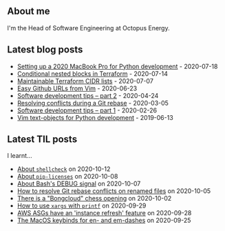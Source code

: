 ## About me
I'm the Head of Software Engineering at Octopus Energy.
## Latest blog posts
- [Setting up a 2020 MacBook Pro for Python development](https://codeinthehole.com/guides/settings-up-a-2020-macbook-for-python-development/) - 2020-07-18
- [Conditional nested blocks in Terraform](https://codeinthehole.com/tips/conditional-nested-blocks-in-terraform/) - 2020-07-14
- [Maintainable Terraform CIDR lists](https://codeinthehole.com/tips/terraform-cidrs/) - 2020-07-07
- [Easy Github URLs from Vim](https://codeinthehole.com/tips/easy-github-urls-from-vim/) - 2020-06-23
- [Software development tips – part 2](https://codeinthehole.com/tips/software-development-tips-part2/) - 2020-04-24
- [Resolving conflicts during a Git rebase](https://codeinthehole.com/guides/resolving-conflicts-during-a-git-rebase/) - 2020-03-05
- [Software development tips – part 1](https://codeinthehole.com/tips/software-development-tips-part1/) - 2020-02-26
- [Vim text-objects for Python development](https://codeinthehole.com/tips/vim-text-objects/) - 2019-06-13
## Latest TIL posts
I learnt...
- [About `shellcheck`](https://til.codeinthehole.com/posts/about-shellcheck/) on 2020-10-12
- [About `pip-licenses`](https://til.codeinthehole.com/posts/about-piplicenses/) on 2020-10-08
- [About Bash's DEBUG signal](https://til.codeinthehole.com/posts/about-bashs-debug-signal/) on 2020-10-07
- [How to resolve Git rebase conflicts on renamed files](https://til.codeinthehole.com/posts/how-to-resolve-git-conflicts-on-renamed-files/) on 2020-10-05
- [There is a "Bongcloud" chess opening](https://til.codeinthehole.com/posts/there-is-a-bongcloud-chess-opening/) on 2020-10-02
- [How to use `xargs` with `printf`](https://til.codeinthehole.com/posts/how-to-use-xargs-with-printf/) on 2020-09-29
- [AWS ASGs have an 'instance refresh' feature](https://til.codeinthehole.com/posts/aws-asgs-have-an-instance-refresh-feature/) on 2020-09-28
- [The MacOS keybinds for en- and em-dashes](https://til.codeinthehole.com/posts/the-macos-keybinds-for-en-and-emdashes/) on 2020-09-25
